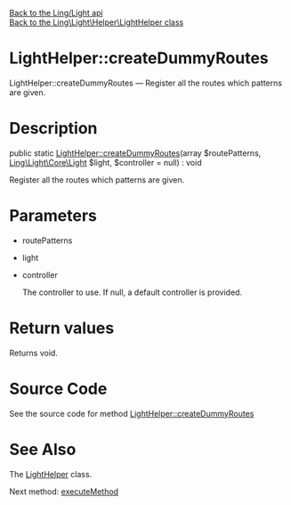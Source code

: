 [Back to the Ling/Light api](https://github.com/lingtalfi/Light/blob/master/doc/api/Ling/Light.md)<br>
[Back to the Ling\Light\Helper\LightHelper class](https://github.com/lingtalfi/Light/blob/master/doc/api/Ling/Light/Helper/LightHelper.md)


LightHelper::createDummyRoutes
================



LightHelper::createDummyRoutes — Register all the routes which patterns are given.




Description
================


public static [LightHelper::createDummyRoutes](https://github.com/lingtalfi/Light/blob/master/doc/api/Ling/Light/Helper/LightHelper/createDummyRoutes.md)(array $routePatterns, [Ling\Light\Core\Light](https://github.com/lingtalfi/Light/blob/master/doc/api/Ling/Light/Core/Light.md) $light, $controller = null) : void




Register all the routes which patterns are given.




Parameters
================


- routePatterns

    

- light

    

- controller

    The controller to use. If null, a default controller is provided.


Return values
================

Returns void.








Source Code
===========
See the source code for method [LightHelper::createDummyRoutes](https://github.com/lingtalfi/Light/blob/master/Helper/LightHelper.php#L28-L39)


See Also
================

The [LightHelper](https://github.com/lingtalfi/Light/blob/master/doc/api/Ling/Light/Helper/LightHelper.md) class.

Next method: [executeMethod](https://github.com/lingtalfi/Light/blob/master/doc/api/Ling/Light/Helper/LightHelper/executeMethod.md)<br>

